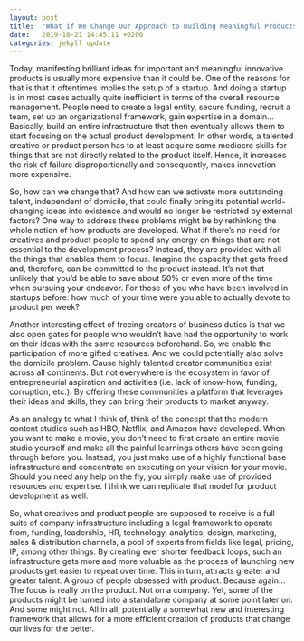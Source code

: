 ```yaml
---
layout: post
title:  "What if We Change Our Approach to Building Meaningful Products?"
date:   2019-10-21 14:45:11 +0200
categories: jekyll update
---
```


Today, manifesting brilliant ideas for important and meaningful innovative products is usually more expensive than it could be. One of the reasons for that is that it oftentimes implies the setup of a startup. And doing a startup is in most cases actually quite inefficient in terms of the overall resource management. People need to create a legal entity, secure funding, recruit a team, set up an organizational framework, gain expertise in a domain… Basically, build an entire infrastructure that then eventually allows them to start focusing on the actual product development. In other words, a talented creative or product person has to at least acquire some mediocre skills for things that are not directly related to the product itself. Hence, it increases the risk of failure disproportionally and consequently, makes innovation more expensive.

So, how can we change that? And how can we activate more outstanding talent, independent of domicile, that could finally bring its potential world-changing ideas into existence and would no longer be restricted by external factors?
One way to address these problems might be by rethinking the whole notion of how products are developed. What if there’s no need for creatives and product people to spend any energy on things that are not essential to the development process? Instead, they are provided with all the things that enables them to focus. Imagine the capacity that gets freed and, therefore, can be committed to the product instead. It’s not that unlikely that you’d be able to save about 50% or even more of the time when pursuing your endeavor. For those of you who have been involved in startups before: how much of your time were you able to actually devote to product per week? 

Another interesting effect of freeing creators of business duties is that we also open gates for people who wouldn’t have had the opportunity to work on their ideas with the same resources beforehand. So, we enable the participation of more gifted creatives. And we could potentially also solve the domicile problem. Cause highly talented creator communities exist across all continents. But not everywhere is the ecosystem in favor of entrepreneurial aspiration and activities (i.e. lack of know-how, funding, corruption, etc.). By offering these communities a platform that leverages their ideas and skills, they can bring their products to market anyway.

As an analogy to what I think of, think of the concept that the modern content studios such as HBO, Netflix, and Amazon have developed. When you want to make a movie, you don’t need to first create an entire movie studio yourself and make all the painful learnings others have been going through before you. Instead, you just make use of a highly functional base infrastructure and concentrate on executing on your vision for your movie. Should you need any help on the fly, you simply make use of provided resources and expertise. I think we can replicate that model for product development as well.

So, what creatives and product people are supposed to receive is a full suite of company infrastructure including a legal framework to operate from, funding, leadership, HR, technology, analytics, design, marketing, sales & distribution channels, a pool of experts from fields like legal, pricing, IP, among other things. By creating ever shorter feedback loops, such an infrastructure gets more and more valuable as the process of launching new products get easier to repeat over time. This in turn, attracts greater and greater talent. A group of people obsessed with product. Because again… The focus is really on the product. Not on a company. Yet, some of the products might be turned into a standalone company at some point later on. And some might not. All in all, potentially a somewhat new and interesting framework that allows for a more efficient creation of products that change our lives for the better.
